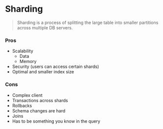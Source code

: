 # Sharding
> Sharding is a process of splitting the large table
into smaller partitions across multiple DB servers.

### Pros
* Scalability
  * Data
  * Memory
* Security (users can access certain shards)
* Optimal and smaller index size

### Cons
* Complex client
* Transactions across shards
* Rollbacks
* Schema changes are hard
* Joins
* Has to be something you know in the query